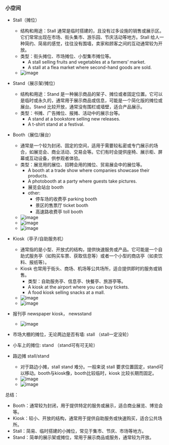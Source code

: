 ### 小空间

- Stall（摊位）
  - 结构和用途：Stall 通常是临时搭建的，且没有过多设施的销售或展示区。它们常常出现在市场、街头集市、游乐园、节庆活动等地方。Stall 给人一种简约、简易的感觉，往往没有围墙，卖家和顾客之间的互动通常较为开放。
  - 类型：街头摊位、市场摊位、小型集市摊位等。
    - A stall selling fruits and vegetables at a farmers’ market.
    - A stall at a flea market where second-hand goods are sold.
  - ![image](https://github.com/user-attachments/assets/437a445e-df31-4da4-87d9-c6120b001598)

- Stand（展示架/摊位）
  - 结构和用途：Stand 是一种展示商品的架子、摊位或者固定位置。它可以是临时或永久的，通常用于展示商品或信息，可能是一个简化版的摊位或展台。Stand 比较开放，通常没有围栏或墙壁，适合产品展示。
  - 类型：书摊、广告摊位、报摊、活动中的展示台等。
    - A stand at a bookstore selling new releases.
    - A t-shirt stand at a festival.
- Booth（展位/展台）
  - 通常是一个较为封闭、固定的空间，适用于需要较私密或专门展示的场合，如展览会、商业活动、交易会等。它们有时会提供座椅、展示柜、屏幕或互动设备，供参观者体验。
  - 类型：展览用的展位、招聘会用的摊位、贸易展会中的展位等。
    - A booth at a trade show where companies showcase their products.
    - A photobooth at a party where guests take pictures.
    - 展览会站台 booth
    - other:
      - 停车场的收费亭 parking booth
      - 景区的售票厅 ticket booth
      - 高速路收费亭 toll booth
  - ![image](https://github.com/user-attachments/assets/2f5ef58c-37d4-4d80-acfb-e9d1e358c677)
  - ![image](https://github.com/user-attachments/assets/67d79b7c-4634-4a98-a167-23ca8b196a72)
  - ![image](https://github.com/user-attachments/assets/e3c0414c-8b36-400c-8d70-9ed3a73a1486)
- Kiosk（亭子/自助服务机）
  - 通常指的是小型、开放式的结构，提供快速服务或产品。它可能是一个自助式服务亭（如购买车票、获取信息等）或者一个小型的商店亭（如卖饮料、报纸等）。
  - Kiosk 也常用于街头、商场、机场等公共场所，适合提供即时的服务或销售。
    - 类型：自助服务亭、信息亭、快餐亭、旅游亭等。
    - A kiosk at the airport where you can buy tickets.
    - A food kiosk selling snacks at a mall.
  - ![image](https://github.com/user-attachments/assets/c97d32e9-61c7-42e8-b852-f904a566c5aa)
  - ![image](https://github.com/user-attachments/assets/0639712d-4a32-47c7-a895-46793a22af3c)


- 报刊亭 newspaper kiosk， newsstand
  - ![image](https://github.com/user-attachments/assets/9125249a-6b8f-4c7b-a23d-1d7c625545d8)
- 市场大棚的摊位，无论两边是否有墙: stall （stall一定没轮）
- 小车上的摊位: stand （stand可有可无轮）
- 路边摊 stall/stand
  - 对于路边小摊，stall stand 难分。一般来说 stall 要求位置固定，stand可以移动。booth与kiosk像，booth比较临时，kiosk 比较长期而固定。
  - ![image](https://github.com/user-attachments/assets/10ae4c84-feb9-4fd7-9414-ab2f6da46c27)
  - ![image](https://github.com/user-attachments/assets/912c58f5-3411-4815-a972-5974aa98a3eb)

总结：
- Booth：通常较为封闭，用于提供特定的服务或展示，适合商业展览、博览会等。
- Kiosk：较小、开放的结构，通常用于提供自助服务或快速购买，适合公共场所。
- Stall：简易、临时搭建的小摊位，常见于集市、节庆、市场等地方。
- Stand：简单的展示架或摊位，常用于展示商品或服务，通常较为开放。
